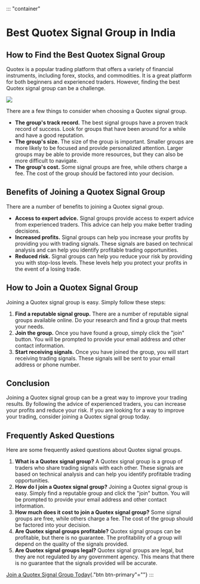 ::: \"container\"
# Best Quotex Signal Group in India

## How to Find the Best Quotex Signal Group

Quotex is a popular trading platform that offers a variety of financial
instruments, including forex, stocks, and commodities. It is a great
platform for both beginners and experienced traders. However, finding
the best Quotex signal group can be a challenge.

[![](https://static.quotex.io/files/8_en/300_250.jpg)](https://traff.sbs/brokerqxsignupf)

There are a few things to consider when choosing a Quotex signal group.

-   **The group\'s track record.** The best signal groups have a proven
    track record of success. Look for groups that have been around for a
    while and have a good reputation.
-   **The group\'s size.** The size of the group is important. Smaller
    groups are more likely to be focused and provide personalized
    attention. Larger groups may be able to provide more resources, but
    they can also be more difficult to navigate.
-   **The group\'s cost.** Some signal groups are free, while others
    charge a fee. The cost of the group should be factored into your
    decision.

## Benefits of Joining a Quotex Signal Group

There are a number of benefits to joining a Quotex signal group.

-   **Access to expert advice.** Signal groups provide access to expert
    advice from experienced traders. This advice can help you make
    better trading decisions.
-   **Increased profits.** Signal groups can help you increase your
    profits by providing you with trading signals. These signals are
    based on technical analysis and can help you identify profitable
    trading opportunities.
-   **Reduced risk.** Signal groups can help you reduce your risk by
    providing you with stop-loss levels. These levels help you protect
    your profits in the event of a losing trade.

## How to Join a Quotex Signal Group

Joining a Quotex signal group is easy. Simply follow these steps:

1.  **Find a reputable signal group.** There are a number of reputable
    signal groups available online. Do your research and find a group
    that meets your needs.
2.  **Join the group.** Once you have found a group, simply click the
    "join" button. You will be prompted to provide your email
    address and other contact information.
3.  **Start receiving signals.** Once you have joined the group, you
    will start receiving trading signals. These signals will be sent to
    your email address or phone number.

## Conclusion

Joining a Quotex signal group can be a great way to improve your trading
results. By following the advice of experienced traders, you can
increase your profits and reduce your risk. If you are looking for a way
to improve your trading, consider joining a Quotex signal group today.

## Frequently Asked Questions

Here are some frequently asked questions about Quotex signal groups.

1.  **What is a Quotex signal group?** A Quotex signal group is a group
    of traders who share trading signals with each other. These signals
    are based on technical analysis and can help you identify profitable
    trading opportunities.
2.  **How do I join a Quotex signal group?** Joining a Quotex signal
    group is easy. Simply find a reputable group and click the
    "join" button. You will be prompted to provide your email
    address and other contact information.
3.  **How much does it cost to join a Quotex signal group?** Some signal
    groups are free, while others charge a fee. The cost of the group
    should be factored into your decision.
4.  **Are Quotex signal groups profitable?** Quotex signal groups can be
    profitable, but there is no guarantee. The profitability of a group
    will depend on the quality of the signals provided.
5.  **Are Quotex signal groups legal?** Quotex signal groups are legal,
    but they are not regulated by any government agency. This means that
    there is no guarantee that the signals provided will be accurate.

[Join a Quotex Signal Group
Today](\%22https://traff.sbs/brokerqxsignup\%22){."btn
btn-primary"=""}
:::

